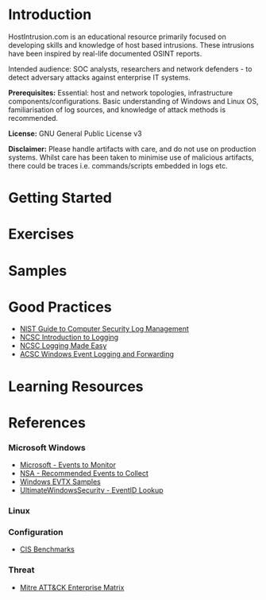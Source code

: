 # Introduction
HostIntrusion.com is an educational resource primarily focused on developing skills and knowledge of host based intrusions. These intrusions have been inspired by real-life documented OSINT reports.

Intended audience: SOC analysts, researchers and network defenders - to detect adversary attacks against enterprise IT systems.

**Prerequisites:** Essential: host and network topologies, infrastructure components/configurations. Basic understanding of Windows and Linux OS, familiarisation of log sources, and knowledge of attack methods is recommended. 

**License:** GNU General Public License v3

**Disclaimer:** Please handle artifacts with care, and do not use on production systems. Whilst care has been taken to minimise use of malicious artifacts, there could be traces i.e. commands/scripts embedded in logs etc.

# Getting Started

# Exercises

# Samples

# Good Practices
+ [NIST Guide to Computer Security Log Management](https://csrc.nist.gov/publications/detail/sp/800-92/final)
+ [NCSC Introduction to Logging](https://www.ncsc.gov.uk/guidance/introduction-logging-security-purposes)
+ [NCSC Logging Made Easy](https://www.ncsc.gov.uk/information/logging-made-easy)
+ [ACSC Windows Event Logging and Forwarding](https://www.cyber.gov.au/acsc/view-all-content/publications/windows-event-logging-and-forwarding)

# Learning Resources

# References
### Microsoft Windows
+ [Microsoft - Events to Monitor](https://docs.microsoft.com/en-us/windows-server/identity/ad-ds/plan/appendix-l--events-to-monitor)
+ [NSA - Recommended Events to Collect](https://github.com/nsacyber/Event-Forwarding-Guidance/tree/master/Events)
+ [Windows EVTX Samples](https://github.com/sbousseaden/EVTX-ATTACK-SAMPLES)
+ [UltimateWindowsSecurity - EventID Lookup](https://www.ultimatewindowssecurity.com/securitylog/encyclopedia/)

### Linux

### Configuration
+ [CIS Benchmarks](https://github.com/cismirror/benchmarks)

### Threat
+ [Mitre ATT&CK Enterprise Matrix](https://attack.mitre.org/matrices/enterprise/)
